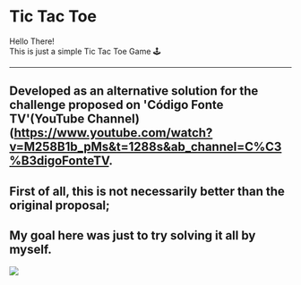 # Tic Tac Toe
Hello There!<br>
This is just a simple Tic Tac Toe Game 🕹<br>

----

## Developed as an alternative solution for the challenge proposed on 'Código Fonte TV'(YouTube Channel)  (https://www.youtube.com/watch?v=M258B1b_pMs&t=1288s&ab_channel=C%C3%B3digoFonteTV.
## First of all, this is not necessarily better than the original proposal;
## My goal here was just to try solving it all by myself.


<a href="https://www.linkedin.com/in/lucastheodoro/">
  <img src="https://user-images.githubusercontent.com/94143290/161193959-fef6747c-f323-4534-b3f3-9d02e223a5db.png"
</a>
